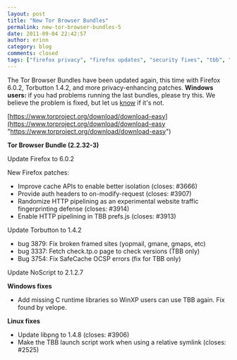 ```yaml
---
layout: post
title: "New Tor Browser Bundles"
permalink: new-tor-browser-bundles-5
date: 2011-09-04 22:42:57
author: erinn
category: blog
comments: closed
tags: ["firefox privacy", "firefox updates", "security fixes", "tbb", "tor browser"]
---
```


The Tor Browser Bundles have been updated again, this time with Firefox 6.0.2, Torbutton 1.4.2, and more privacy-enhancing patches. **Windows users:** if you had problems running the last bundles, please try this. We believe the problem is fixed, but let us [know](https://trac.torproject.org/) if it's not.

[https://www.torproject.org/download/download-easy](https://www.torproject.org/download/download-easy "https://www.torproject.org/download/download-easy")

**Tor Browser Bundle (2.2.32-3)**

Update Firefox to 6.0.2

New Firefox patches:

-   Improve cache APIs to enable better isolation (closes: \#3666)
-   Provide auth headers to on-modify-request (closes: \#3907)
-   Randomize HTTP pipelining as an experimental website traffic fingerprinting defense (closes: \#3914)
-   Enable HTTP pipelining in TBB prefs.js (closes: \#3913)

Update Torbutton to 1.4.2

-   bug 3879: Fix broken framed sites (yopmail, gmane, gmaps, etc)
-   bug 3337: Fetch check.tp.o page to check versions (TBB only)
-   Bug 3754: Fix SafeCache OCSP errors (fix for TBB only)

Update NoScript to 2.1.2.7

**Windows fixes**

-   Add missing C runtime libraries so WinXP users can use TBB again. Fix found by velope.

**Linux fixes**

-   Update libpng to 1.4.8 (closes: \#3906)
-   Make the TBB launch script work when using a relative symlink (closes: \#2525)

